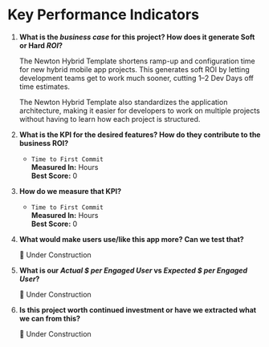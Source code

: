 # Key Performance Indicators

1. **What is the _business case_ for this project? How does it generate Soft or Hard _ROI_?**

    The Newton Hybrid Template shortens ramp-up and configuration time for new hybrid mobile app projects. This generates soft ROI by letting development teams get to work much sooner, cutting 1–2 Dev Days off time estimates.

    The Newton Hybrid Template also standardizes the application architecture, making it easier for developers to work on multiple projects without having to learn how each project is structured.

1. **What is the KPI for the desired features? How do they contribute to the business ROI?**

    - `Time to First Commit`<br/>
      **Measured In:** Hours<br/>
      **Best Score:** 0

1. **How do we measure that KPI?**

    - `Time to First Commit`<br/>
      **Measured In:** Hours<br/>
      **Best Score:** 0

1. **What would make users use/like this app more? Can we test that?**

    :construction: Under Construction

1. **What is our _Actual $ per Engaged User_ vs _Expected $ per Engaged User_?**

    :construction: Under Construction

1. **Is this project worth continued investment or have we extracted what we can from this?**

    :construction: Under Construction
